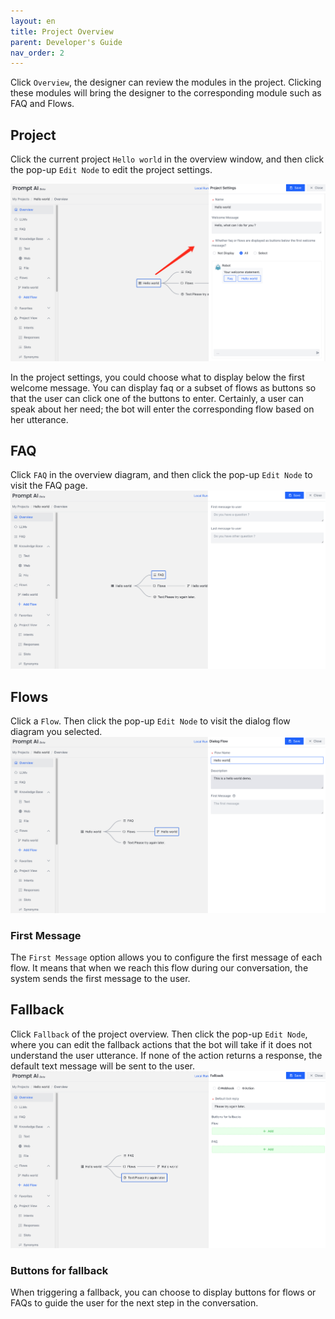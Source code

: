 ```yaml
---
layout: en
title: Project Overview
parent: Developer's Guide
nav_order: 2
---
```

Click `Overview`, the designer can review the modules in the project.  Clicking these modules will bring the designer to the corresponding module such as FAQ and Flows. 
## Project

Click the current project `Hello world` in the overview window, and then click the pop-up `Edit Node` to edit the project settings.

![project_create0.png](/assets/images/project_create0.png)

In the project settings, you could choose what to display below the first welcome message. You can display faq or a subset of flows as buttons so that the user can click one of the buttons to enter.  Certainly, a user can speak about her need; the bot will enter the corresponding flow based on her utterance. 

## FAQ
Click `FAQ` in the overview diagram, and then click the pop-up `Edit Node` to visit the FAQ page.
![project_overview1.png](/assets/images/project_overview1.png)

## Flows
Click a `Flow`. Then click the pop-up `Edit Node` to visit the dialog flow diagram you selected.
![project_overview2.png](/assets/images/project_overview2.png)

### First Message
The `First Message` option allows you to configure the first message of each flow. It means that when we reach this flow during our conversation, the system sends the first message to the user.

## Fallback
Click `Fallback` of the project overview.  Then click the pop-up `Edit Node`, where you can edit the fallback actions that the bot will take if it does not understand the user utterance.  If none of the action returns a response, the default text message will be sent to the user. 
![project_overview3.png](/assets/images/project_overview3.png)

### Buttons for fallback
When triggering a fallback, you can choose to display buttons for flows or FAQs to guide the user for the next step in the conversation.
